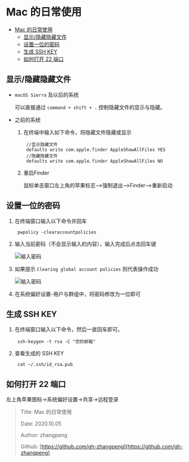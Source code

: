 # Mac 的日常使用

* [Mac 的日常使用](tips-for-mac.md#mac-的日常使用)
  * [显示/隐藏隐藏文件](tips-for-mac.md#显示隐藏隐藏文件)
  * [设置一位的密码](tips-for-mac.md#设置一位的密码)
  * [生成 SSH KEY](tips-for-mac.md#生成-ssh-key)
  * [如何打开 22 端口](tips-for-mac.md#如何打开-22-端口)

## 显示/隐藏隐藏文件

* `macOS Sierra` 及以后的系统

  可以直接通过 `command + shift + .` 控制隐藏文件的显示与隐藏。

* 之前的系统
  1. 在终端中输入如下命令，将隐藏文件隐藏或显示

     ```text
      //显示隐藏文件
      defaults write com.apple.finder AppleShowAllFiles YES
      //隐藏隐藏文件
      defaults write com.apple.finder AppleShowAllFiles NO
     ```

  2. 重启Finder

     鼠标单击窗口左上角的苹果标志--&gt;强制退出--&gt;Finder--&gt;重新启动

## 设置一位的密码

1. 在终端窗口输入以下命令并回车

   ```text
    pwpolicy -clearaccountpolicies
   ```

2. 输入当前密码（不会显示输入的内容），输入完成后点击回车键

   ![&#x8F93;&#x5165;&#x5BC6;&#x7801;](http://img.zhangpeng.site/2020/10/05/1.png)

3. 如果提示 `Clearing global account policies` 则代表操作成功

   ![&#x8F93;&#x5165;&#x5BC6;&#x7801;](http://img.zhangpeng.site/2020/10/05/2.png)

4. 在系统偏好设置-用户与群组中，将密码修改为一位即可

## 生成 SSH KEY

1. 在终端窗口输入以下命令，然后一直回车即可。

   ```text
    ssh-keygen -t rsa -C "您的邮箱"
   ```

2. 查看生成的 SSH KEY

   ```text
    cat ~/.ssh/id_rsa.pub
   ```

## 如何打开 22 端口

左上角苹果图标-&gt;系统偏好设置-&gt;共享-&gt;远程登录

> Title: Mac 的日常使用
>
> Date: 2020.10.05
>
> Author: zhangpeng
>
> Github: [https://github.com/gh-zhangpeng](https://github.com/gh-zhangpeng)

